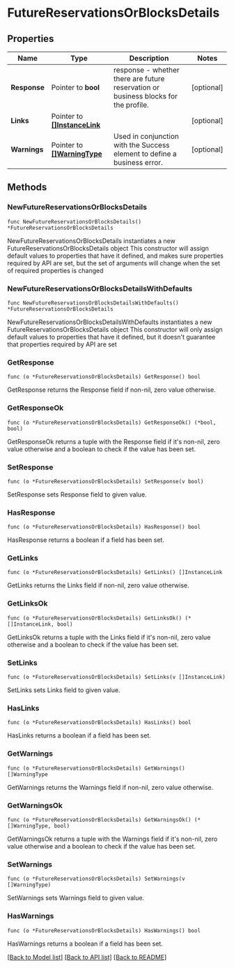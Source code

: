 # FutureReservationsOrBlocksDetails

## Properties

Name | Type | Description | Notes
------------ | ------------- | ------------- | -------------
**Response** | Pointer to **bool** | response - whether there are future reservation or business blocks for the profile. | [optional] 
**Links** | Pointer to [**[]InstanceLink**](InstanceLink.md) |  | [optional] 
**Warnings** | Pointer to [**[]WarningType**](WarningType.md) | Used in conjunction with the Success element to define a business error. | [optional] 

## Methods

### NewFutureReservationsOrBlocksDetails

`func NewFutureReservationsOrBlocksDetails() *FutureReservationsOrBlocksDetails`

NewFutureReservationsOrBlocksDetails instantiates a new FutureReservationsOrBlocksDetails object
This constructor will assign default values to properties that have it defined,
and makes sure properties required by API are set, but the set of arguments
will change when the set of required properties is changed

### NewFutureReservationsOrBlocksDetailsWithDefaults

`func NewFutureReservationsOrBlocksDetailsWithDefaults() *FutureReservationsOrBlocksDetails`

NewFutureReservationsOrBlocksDetailsWithDefaults instantiates a new FutureReservationsOrBlocksDetails object
This constructor will only assign default values to properties that have it defined,
but it doesn't guarantee that properties required by API are set

### GetResponse

`func (o *FutureReservationsOrBlocksDetails) GetResponse() bool`

GetResponse returns the Response field if non-nil, zero value otherwise.

### GetResponseOk

`func (o *FutureReservationsOrBlocksDetails) GetResponseOk() (*bool, bool)`

GetResponseOk returns a tuple with the Response field if it's non-nil, zero value otherwise
and a boolean to check if the value has been set.

### SetResponse

`func (o *FutureReservationsOrBlocksDetails) SetResponse(v bool)`

SetResponse sets Response field to given value.

### HasResponse

`func (o *FutureReservationsOrBlocksDetails) HasResponse() bool`

HasResponse returns a boolean if a field has been set.

### GetLinks

`func (o *FutureReservationsOrBlocksDetails) GetLinks() []InstanceLink`

GetLinks returns the Links field if non-nil, zero value otherwise.

### GetLinksOk

`func (o *FutureReservationsOrBlocksDetails) GetLinksOk() (*[]InstanceLink, bool)`

GetLinksOk returns a tuple with the Links field if it's non-nil, zero value otherwise
and a boolean to check if the value has been set.

### SetLinks

`func (o *FutureReservationsOrBlocksDetails) SetLinks(v []InstanceLink)`

SetLinks sets Links field to given value.

### HasLinks

`func (o *FutureReservationsOrBlocksDetails) HasLinks() bool`

HasLinks returns a boolean if a field has been set.

### GetWarnings

`func (o *FutureReservationsOrBlocksDetails) GetWarnings() []WarningType`

GetWarnings returns the Warnings field if non-nil, zero value otherwise.

### GetWarningsOk

`func (o *FutureReservationsOrBlocksDetails) GetWarningsOk() (*[]WarningType, bool)`

GetWarningsOk returns a tuple with the Warnings field if it's non-nil, zero value otherwise
and a boolean to check if the value has been set.

### SetWarnings

`func (o *FutureReservationsOrBlocksDetails) SetWarnings(v []WarningType)`

SetWarnings sets Warnings field to given value.

### HasWarnings

`func (o *FutureReservationsOrBlocksDetails) HasWarnings() bool`

HasWarnings returns a boolean if a field has been set.


[[Back to Model list]](../README.md#documentation-for-models) [[Back to API list]](../README.md#documentation-for-api-endpoints) [[Back to README]](../README.md)


